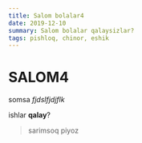 ```yaml
---
title: Salom bolalar4
date: 2019-12-10
summary: Salom bolalar qalaysizlar?
tags: pishloq, chinor, eshik
---
```



# SALOM4

somsa *fjdslfjdjflk*

ishlar **qalay**?

> sarimsoq piyoz